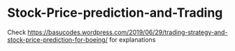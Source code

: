 # Stock-Price-prediction-and-Trading
Check https://basucodes.wordpress.com/2019/06/29/trading-strategy-and-stock-price-prediction-for-boeing/ for explanations
